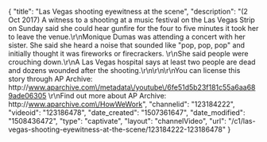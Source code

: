 {
    "title": "Las Vegas shooting eyewitness at the scene",
    "description": "(2 Oct 2017) A witness to a shooting at a music festival on the Las Vegas Strip on Sunday said she could hear gunfire for the four to five minutes it took her to leave the venue.\r\nMonique Dumas was attending a concert with her sister. She said she heard a noise that sounded like \"pop, pop, pop\" and initially thought it was fireworks or firecrackers. \r\nShe said people were crouching down.\r\nA Las Vegas hospital says at least two people are dead and dozens wounded after the shooting.\r\n\r\n\r\nYou can license this story through AP Archive: http:\/\/www.aparchive.com\/metadata\/youtube\/6fe51d5b23f181c55a6aa689ade06305 \r\nFind out more about AP Archive: http:\/\/www.aparchive.com\/HowWeWork",
    "channelid": "123184222",
    "videoid": "123186478",
    "date_created": "1507361647",
    "date_modified": "1508436472",
    "type": "captivate",
    "layout": "channelVideo",
    "url": "\/c1\/las-vegas-shooting-eyewitness-at-the-scene\/123184222-123186478"
}